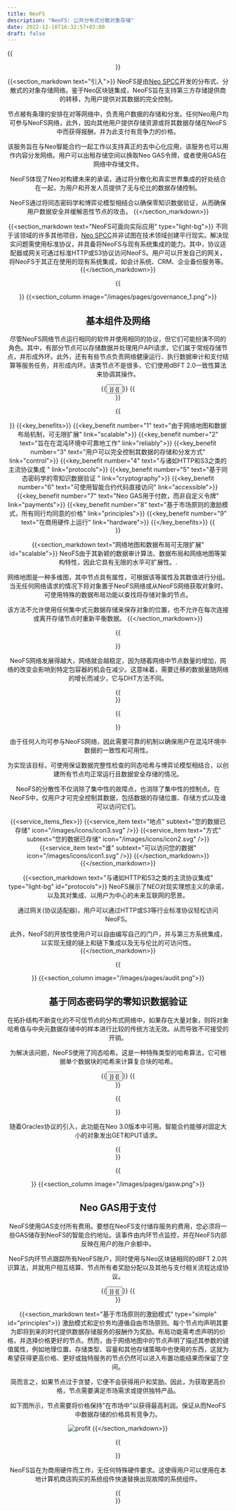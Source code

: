 ```yaml
---
title: NeoFS
description: "NeoFS: 公共分布式分散对象存储"
date: 2022-12-16T16:32:57+03:00
draft: false
---
```


{{<header text="NeoFS: 公共分布式分散对象存储" icon="/images/icons/header_icon.svg" >}}

{{<section_markdown text="引入">}}
  NeoFS是由[Neo SPCC](https://nspcc.io/)开发的分布式、分散式的对象存储网络。鉴于Neo区块链集成，NeoFS旨在支持第三方存储提供商的转移，为用户提供对其数据的完全控制。

  节点被有条理的安排在对等网络中，负责用户数据的存储和分发。任何Neo用户均可参与NeoFS网络，此外，因向其他用户提供存储资源或将其数据存储在NeoFS中而获得报酬，并为此支付有竞争力的价格。

  该服务旨在与Neo智能合约一起工作以支持真正的去中心化应用，该服务也可以用作内容分发网络。用户可以出租存储空间以换取Neo GAS令牌，或者使用GAS在网络中存储文件。

  NeoFS体现了Neo对构建未来的承诺，通过将分散化和真实世界集成的好处结合在一起，为用户和开发人员提供了无与伦比的数据存储控制。

  NeoFS通过将同态密码学和博弈论模型相结合以确保零知识数据验证，从而确保用户数据安全并缓解恶性节点的攻击。
{{</section_markdown>}}

{{<section_markdown text="NeoFS可面向实际应用" type="light-bg">}}
  不同于该领域的许多其他项目，[Neo SPCC](https://nspcc.io/)并非试图在技术领域创建平行现实。解决现实问题需使用标准协议，并具备将NeoFS与现有系统集成的能力。其中，协议适配器或网关可通过标准HTTP或S3协议访问NeoFS。用户可以开发自己的网关，将NeoFS于其正在使用的现有系统集成，如会计系统、CRM、企业备份服务等。
{{</section_markdown>}}

{{<section type="column-reverse">}}
  {{<section_column image="/images/pages/governance_1.png">}}
    <h2>基本组件及网络</h2>
    <p>尽管NeoFS网络节点运行相同的软件并使用相同的协议，但它们可能扮演不同的角色。其中，有部分节点可以存储数据并处理用户API请求，它们属于常规存储节点，并形成外环。此外，还有有些节点负责网络健康运行、执行数据审计和支付结算等服务任务，并形成内环。该类节点不是很多，它们使用dBFT 2.0一致性算法来协调其操作。</p>
    {{<button text="读取更多" link="/network/">}}
  {{</button>}}
{{</section>}}

{{<section text="关键利益和竞争优势" type="light-bg">}}
  {{<key_benefits>}}
    {{<key_benefit number="1" text="由于网络地图和数据布局机制，可无限扩展" link="scalable">}}
    {{<key_benefit number="2" text="旨在在混沌环境中可靠地工作" link="reliably">}}
    {{<key_benefit number="3" text="用户可以完全控制其数据的存储和分发方式" link="control">}}
    {{<key_benefit number="4" text="与诸如HTTP和S3之类的主流协议集成 " link="protocols">}}
    {{<key_benefit number="5" text="基于同态密码学的零知识数据验证 " link="cryptography">}}
    {{<key_benefit number="6" text="可使用智能合约代码直接访问" link="accessible">}}
    {{<key_benefit number="7" text="Neo GAS用于付款，而非自定义令牌" link="payments">}}
    {{<key_benefit number="8" text="基于市场原则的激励模式，所有同行均同意的价格" link="principles">}}
    {{<key_benefit number="9" text="在商用硬件上运行" link="hardware">}}
  {{</key_benefits>}}
{{</section>}}

{{<section_markdown text="网络地图和数据布局可无限扩展" id="scalable">}}
  NeoFS由于其新颖的数据审计算法、数据布局和网络地图等架构特性，因此它具有无限的水平可扩展性。.

  网络地图是一种多维图，其中节点具有属性，可根据该等属性及其数值进行分组。当无任何网络请求的情况下将对象置于NeoFS网络或从NeoFS网络获取对象时，可使用特殊的数据布局功能以查找将存储对象的节点。

  该方法不允许使用任何集中式元数据存储来保存对象的位置，也不允许在每次连接或离开存储节点时重新平衡数据。
{{</section_markdown>}}

{{<section text="旨在混乱环境中可靠的工作" type="light-bg" id="reliably">}}
  <p>NeoFS网络发展得越大，网络就会越稳定，因为随着网络中节点数量的增加，网络的改变会影响到特定包容器的机会在减少。这意味着，需要迁移的数据量随网络的增长而减少，它与DHT方法不同。</p>
{{</section>}}

{{<section text="NeoFS将数据的控制权交予用户" id="control">}}
  <p>由于任何人均可参与NeoFS网络，因此需要可靠的机制以确保用户在混沌环境中数据的一致性和可用性。</p>

  <p>为实现该目标，可使用保证数据完整性检查的同态哈希与博弈论模型相结合，以创建所有节点均正常运行且数据安全存储的情况。</p>

  <p>NeoFS的分散性不仅消除了集中性的故障点，也消除了集中性的控制点。在NeoFS中，仅用户才可完全控制其数据，包括数据的存储位置、存储方式以及谁可以访问它们。</p>

  {{<service_items_flex>}}
    {{<service_item text="地点" subtext="您的数据已存储" icon="/images/icons/icon3.svg" />}}
    {{<service_item text="方式" subtext="您的数据已存储" icon="/images/icons/icon2.svg" />}}
    {{<service_item text="谁" subtext="可以访问您的数据" icon="/images/icons/icon1.svg" />}}
  {{</section_markdown>}}
{{</section_markdown>}}

{{<section_markdown text="与诸如HTTP和S3之类的主流协议集成" type="light-bg" id="protocols">}}
  NeoFS展示了NEO对现实理想主义的承诺，以及其对集成、以用户为中心的未来互联网的愿景。

  通过网关(协议适配器)，用户可以通过HTTP或S3等行业标准协议轻松访问NeoFS。

  此外，NeoFS的开放性使用户可以自由编写自己的门户，并与第三方系统集成，以实现无缝的链上和链下集成以及无与伦比的可访问性。
{{</section_markdown>}}

{{<section type="column-reverse" id="cryptography">}}
  {{<section_column image="/images/pages/audit.png">}}
    <h2>基于同态密码学的零知识数据验证</h2>
    <p>在拓扑结构不断变化的不可信节点的分布式网络中，如果存在大量对象，则将对象哈希值与中央元数据存储中的样本进行比较的传统方法无效。从而导致不可接受的开销。</p>
    <p>为解决该问题，NeoFS使用了同态哈希。这是一种特殊类型的哈希算法，它可根据单个数据块的哈希来计算复合块的哈希。</p>
    {{<button text="读取更多" link="/audit/">}}
  {{</button>}}
{{</section>}}

{{<section text="可使用智能合约代码直接访问" type="light-bg" id="accessible">}}
 <p>随着Oracles协议的引入，此功能在Neo 3.0版本中可用。智能合约能够对固定大小的对象发出GET和PUT请求。</p>
{{</section>}}

{{<section type="column-reverse" id="payments">}}
  {{<section_column image="/images/pages/gasw.png">}}
    <h2>Neo GAS用于支付</h2>
    <p>NeoFS使用GAS支付所有费用。要想在NeoFS支付储存服务的费用，您必须将一些GAS储存到NeoFS的智能合约地址。该事件由内环节点监控，并在NeoFS内部反映在用户的账户余额中。</p>
    <p>NeoFS内环节点跟踪所有NeoFS账户，同时使用与Neo区块链相同的dBFT 2.0共识算法，并就用户相互结算、节点所有者奖励分配以及其他与支付相关流程达成协议。</p>
    {{<button text="读取更多" link="/pricing/">}}
  {{</button>}}
{{</section>}}

{{<section_markdown text="基于市场原则的激励模式" type="simple" id="principles">}}
  激励模式和定价务均遵循自由市场原则。每个节点均声明其要为即将到来的时代提供数据存储服务的报酬作为奖励。布局功能需考虑声明的价格，并选择价格更好的节点。然而，由于网络地图中的节点声明了描述其参数的键值属性，例如地理位置、存储类型、容量和其他存储策略中也使用的东西，这就为希望获得更高价格、更好或独特服务的节点仍然可以进入布置功能结果而保留了空间。

  简而言之，如果节点过于贪婪，它便不会获得用户和奖励。因此，为获取更高价格，节点需要满足市场需求或提供独特产品。

  如下图所示，节点需要将价格保持"在市场中"以获得最高利润。保证从而NeoFS中数据存储的价格具有竞争力。

  ![profit](/images/pages/profit.png)
{{</section_markdown>}}

{{<section text="在商用硬件上运行" type="light-bg" id="hardware">}}
  <p>NeoFS旨在为商用硬件而工作，无任何特殊硬件要求。这使得用户可以使用在本地计算机商店购买的系统组件快速替换出现故障的系统组件。</p>
{{</section>}}
